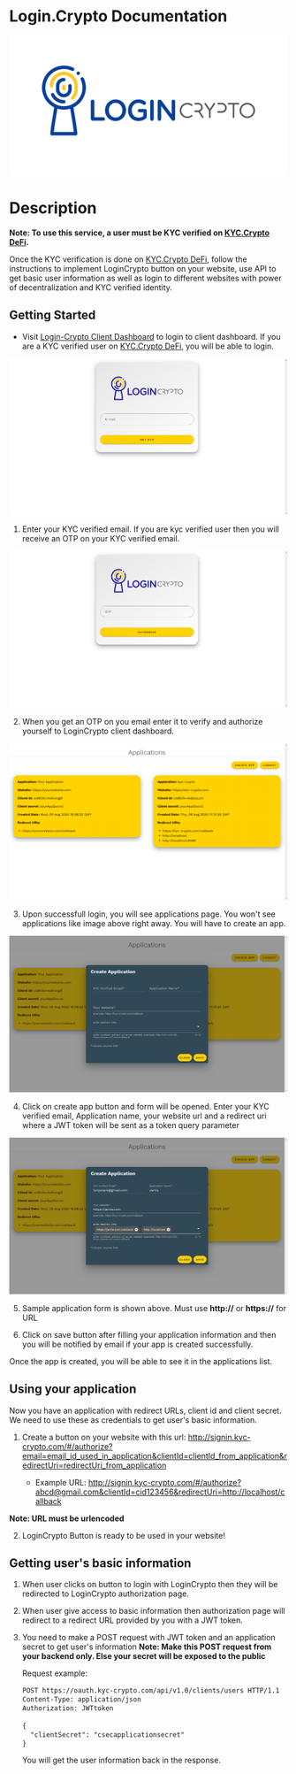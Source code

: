 # Login.Crypto Documentation

![Login.Crypto](./logo.png)

# Description
**Note: To use this service, a user must be KYC verified on [KYC.Crypto DeFi](https://my.kyc-crypto.com).**

Once the KYC verification is done on [KYC.Crypto DeFi](https://my.kyc-crypto.com), follow the instructions to implement LoginCrypto button on your website, use API to get basic user information as well as login to different websites with power of decentralization and KYC verified identity.

## Getting Started

- Visit [Login-Crypto Client Dashboard](https://login-crypto.kyc-crypto.com) to login to client dashboard. If you are a KYC verified user on [KYC.Crypto DeFi](https://my.kyc-crypto.com), you will be able to login.

![Login.Crypto Login](./login.png)

1. Enter your KYC verified email. If you are kyc verified user then you will receive an OTP on your KYC verified email.

![Login.Crypto OTP](./otp.png)

2. When you get an OTP on you email enter it to verify and authorize yourself to LoginCrypto client dashboard.

![Login.Crypto Apps](./apps.png)

3. Upon successfull login, you will see applications page. You won't see applications like image above right away. You will have to create an app.

![Login.Crypto Apps](./createApp.png)

4. Click on create app button and form will be opened. Enter your KYC verified email, Application name, your website url and a redirect uri where a JWT token will be sent as a token query parameter

![Login.Crypto Sample App](./sampleCreateApp.png)

5. Sample application form is shown above. Must use **http://** or **https://** for URL

6. Click on save button after filling your application information and then you will be notified by email if your app is created successfully.

Once the app is created, you will be able to see it in the applications list.

## Using your application

Now you have an application with redirect URLs, client id and client secret. We need to use these as credentials to get user's basic information.

1. Create a button on your website with this url: http://signin.kyc-crypto.com/#/authorize?email=email_id_used_in_application&clientId=clientId_from_application&redirectUri=redirectUri_from_application

    - Example URL: http://signin.kyc-crypto.com/#/authorize?abcd@gmail.com&clientId=cid123456&redirectUri=http://localhost/callback

**Note: URL must be urlencoded**

2. LoginCrypto Button is ready to be used in your website!

## Getting user's basic information

1. When user clicks on button to login with LoginCrypto then they will be redirected to LoginCrypto authorization page.

2. When user give access to basic information then authorization page will redirect to a redirect URL provided by you with a JWT token.

3. You need to make a POST request with JWT token and an application secret to get user's information
    **Note: Make this POST request from your backend only. Else your secret will be exposed to the public**

    Request example:

    ```http
    POST https://oauth.kyc-crypto.com/api/v1.0/clients/users HTTP/1.1
    Content-Type: application/json
    Authorization: JWTtoken

    {
      "clientSecret": "csecapplicationsecret"
    }
    ```

    You will get the user information back in the response.
